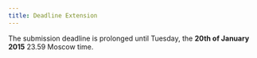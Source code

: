 ```yaml
---
title: Deadline Extension
---
```


The submission deadline is prolonged until Tuesday, the **20th of January 2015** 23.59 Moscow time.
